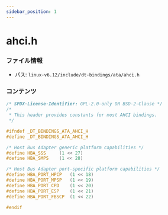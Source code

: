 ```yaml
---
sidebar_position: 1
---
```

# ahci.h

### ファイル情報

- パス: `linux-v6.12/include/dt-bindings/ata/ahci.h`

### コンテンツ

```h
/* SPDX-License-Identifier: GPL-2.0-only OR BSD-2-Clause */
/*
 * This header provides constants for most AHCI bindings.
 */

#ifndef _DT_BINDINGS_ATA_AHCI_H
#define _DT_BINDINGS_ATA_AHCI_H

/* Host Bus Adapter generic platform capabilities */
#define HBA_SSS		(1 << 27)
#define HBA_SMPS	(1 << 28)

/* Host Bus Adapter port-specific platform capabilities */
#define HBA_PORT_HPCP	(1 << 18)
#define HBA_PORT_MPSP	(1 << 19)
#define HBA_PORT_CPD	(1 << 20)
#define HBA_PORT_ESP	(1 << 21)
#define HBA_PORT_FBSCP	(1 << 22)

#endif

```
